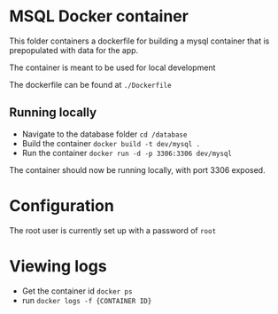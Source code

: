 # MSQL Docker container

This folder containers a dockerfile for building a mysql container that is prepopulated with data for the app.

The container is meant to be used for local development

The dockerfile can be found at `./Dockerfile`

## Running locally

- Navigate to the database folder ```cd /database```
- Build the container ```docker build -t dev/mysql .```
- Run the container ```docker run -d -p 3306:3306 dev/mysql```

The container should now be running locally, with port 3306 exposed.

# Configuration
The root user is currently set up with a password of `root`


# Viewing logs 
- Get the container id ```docker ps```
- run ```docker logs -f {CONTAINER ID}```



